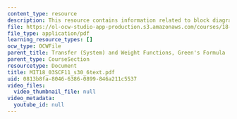 ```yaml
---
content_type: resource
description: This resource contains information related to block diagrams.
file: https://ol-ocw-studio-app-production.s3.amazonaws.com/courses/18-03sc-differential-equations-fall-2011/0813b8fa804663860899846a211c5537_MIT18_03SCF11_s30_6text.pdf
file_type: application/pdf
learning_resource_types: []
ocw_type: OCWFile
parent_title: Transfer (System) and Weight Functions, Green's Formula
parent_type: CourseSection
resourcetype: Document
title: MIT18_03SCF11_s30_6text.pdf
uid: 0813b8fa-8046-6386-0899-846a211c5537
video_files:
  video_thumbnail_file: null
video_metadata:
  youtube_id: null
---
```


